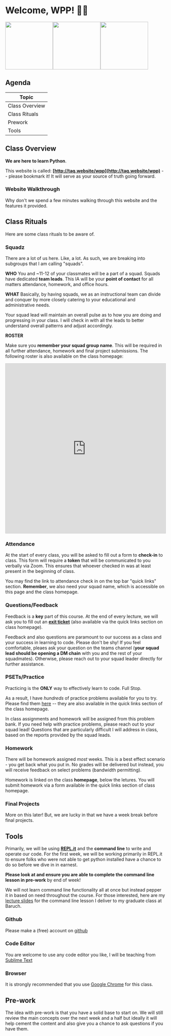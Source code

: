 # Welcome, WPP! 👋👋

<img src="https://media.giphy.com/media/Tld8USHlpopYA/giphy.gif" height="150px" /><img src="https://media.giphy.com/media/Ftz07proVX6Rq/giphy.gif" height="150px" /><img src="https://media.giphy.com/media/xT5LMHxhOfscxPfIfm/giphy.gif" height="150px" />


## Agenda

| Topic |
| --------- |
| Class Overview  |
| Class Rituals  |
| Prework  |
| Tools  |

## Class Overview

**We are here to learn Python**.

This website is called: **[http://taq.website/wpp](http://taq.website/wpp)** -- please bookmark it! It will serve as your source of truth going forward.

### Website Walkthrough

Why don't we spend a few minutes walking through this website and the features it provided.

## Class Rituals

Here are some class rituals to be aware of.

### Squadz

There are a lot of us here. Like, a lot. As such, we are breaking into subgroups that I am calling "squads". 

**WHO**
You and ~11-12 of your classmates will be a part of a squad. Squads have dedicated **team leads**. This IA will be your **point of contact** for all matters attendance, homework, and office hours.

**WHAT**
Basically, by having squads, we as an instructional team can divide and conquer by more closely catering to your educational and administrative needs.

Your squad lead will maintain an overall pulse as to how you are doing and progressing in your class. I will check in with all the leads to better understand overall patterns and adjust accordingly.

**ROSTER**

Make sure you **remember your squad group name**. This will be required in all further attendance, homework and final project submissions. The following roster is also available on the class homepage:

<iframe class="airtable-embed" src="https://airtable.com/embed/shrX4qrqTERyfcgla?backgroundColor=blue&viewControls=on" frameborder="0" onmousewheel="" width="100%" height="533" style="background: transparent; border: 1px solid #ccc;"></iframe>

### Attendance

At the start of every class, you will be asked to fill out a form to **check-in** to class. This form will require a **token** that will be communicated to you verbally via Zoom. This ensures that whoever checked in was at least present in the beginning of class.

You may find the link to attendance check in on the top bar "quick links" section. **Remember**, we also need your squad name, which is accessible on this page and the class homepage.

### Questions/Feedback

Feedback is a **key** part of this course. At the end of every lecture, we will ask you to fill out an **[exit ticket](https://www.surveymonkey.co.uk/r/FXGR8N3?Cohort_ID=[Cohort_ID_value])** (also available via the quick links section on class homepage).

Feedback and also questions are paramount to our success as a class and your success in learning to code. Please don't be shy! If you feel comfortable, pleaes ask your question on the teams channel (**your squad lead should be opening a DM chain** with you and the rest of your squadmates). Otherwise, please reach out to your squad leader directly for further assistance.

### PSETs/Practice

Practicing is the **ONLY** way to effectively learn to code. Full Stop.

As a result, I have _hundreds_ of practice problems available for you to try. Please find them [here](https://github.com/mottaquikarim/wpp_psets) -- they are also available in the quick links section of the class homepage.

In class assignments and homework will be assigned from this problem bank. If you need help with practice problems, please reach out to your squad lead! Questions that are particularly difficult I will address in class, based on the reports provided by the squad leads.

### Homework

There will be homework assigned _most_ weeks. This is a best effect scenario - you get back what you put in. No grades will be delivered but instead, you will receive feedback on select problems (bandwidth permitting).

Homework is linked on the class **homepage**, below the letures. You will submit homework via a form available in the quick links section of class homepage.

### Final Projects

More on this later! But, we are lucky in that we have a week break before final projects.

## Tools

Primarily, we will be using **[REPL.it](https://repl.it/languages/python3)** and the **command line** to write and operate our code. For the first week, we will be working primarily in REPL.it to ensure folks who were not able to get python installed have a chance to do so before we dive in in earnest.

**Please look at and ensure you are able to complete the command line lesson in pre-work** by end of week!

We will not learn command line functionality all at once but instead pepper it in based on need throughout the course. For those interested, here are my [lecture slides](https://show.zohopublic.com/publish/ivvjw880a8176a10d44ecbc4638c07bc180db) for the command line lesson I deliver to my graduate class at Baruch.

### Github

Please make a (free) account on [github](https://github.com)

### Code Editor

You are welcome to use any code editor you like, I will be teaching from [Sublime Text](https://www.sublimetext.com/3)

### Browser

It is strongly recommended that you use [Google Chrome](https://www.google.com/chrome/) for this class.

## Pre-work

The idea with pre-work is that you have a solid base to start on. We will still review the main concepts over the next week and a half but ideally it will help cement the content and also give you a chance to ask questions if you have them.
